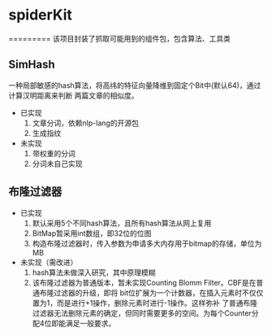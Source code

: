# spiderKit
=========
该项目封装了抓取可能用到的组件包，包含算法、工具类

## SimHash
  一种局部敏感的hash算法，将高纬的特征向量降维到固定个Bit中(默认64)，通过计算汉明距离来判断
两篇文章的相似度。

- 已实现
  1. 文章分词，依赖nlp-lang的开源包
  2. 生成指纹
- 未实现
  1. 带权重的分词
  2. 分词未自己实现

## 布隆过滤器

- 已实现
  1. 默认采用5个不同hash算法，且所有hash算法从网上复用
  2. BitMap暂采用int数组，即32位的位图
  3. 构造布隆过滤器时，传入参数为申请多大内存用于bitmap的存储，单位为MB
- 未实现（需改进）
  1. hash算法未做深入研究，其中原理模糊
  2. 该布隆过滤器为普通版本，暂未实现Counting Blomm Filter。CBF是在普通布隆过滤器的升级，即将
  bit位扩展为一个计数器，在插入元素时不仅仅置为1，而是进行+1操作，删除元素时进行-1操作。这样弥补
  了普通布隆过滤器无法删除元素的确定，但同时需要更多的空间。为每个Counter分配4位即能满足一般要求。